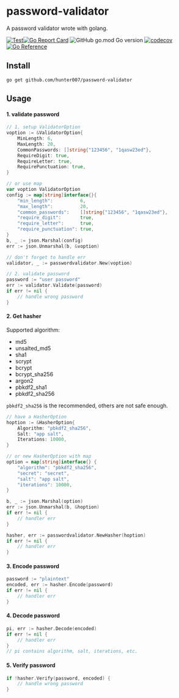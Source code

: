 # password-validator
A password validator wrote with golang.

[![Test](https://github.com/hunter007/password-validator/workflows/Unittest/badge.svg)](https://github.com/hunter007/password-validator/actions?query=workflow%3AUnitTest)[![Go Report Card](https://goreportcard.com/badge/github.com/hunter007/password-validator)](https://goreportcard.com/report/github.com/hunter007/password-validator) ![GitHub go.mod Go version](https://img.shields.io/github/go-mod/go-version/hunter007/password-validator) [![codecov](https://codecov.io/gh/hunter007/password-validator/branch/main/graph/badge.svg)](https://codecov.io/gh/hunter007/password-validator) [![Go Reference](https://pkg.go.dev/badge/github.com/hunter007/password-validator.svg)](https://pkg.go.dev/github.com/hunter007/password-validator)


## Install

```shell
go get github.com/hunter007/password-validator
```

## Usage

#### 1. validate password

```go
// 1. setup ValidatorOption
voption := &ValidatorOption{
    MinLength: 6,
    MaxLength: 20,
    CommonPasswords: []string{"123456", "1qasw23ed"},
    RequireDigit: true,
    RequireLetter: true,
    RequirePunctuation: true,
}

// or use map
var voption ValidatorOption
config := map[string]interface{}{
    "min_length":          6,
    "max_length":          20,
    "common_passwords":    []string{"123456", "1qasw23ed"},
    "require_digit":       true,
    "require_letter":      true,
    "require_punctuation": true,
}
b, _ := json.Marshal(config)
err := json.Unmarshal(b, &voption)

// don't forget to handle err
validator, _ := passwordvalidator.New(voption)

// 2. validate password
password := "user password"
err := validator.Validate(password)
if err != nil {
    // handle wrong password
}
```

#### 2. Get hasher

Supported algorithm:

- md5
- unsalted_md5
- sha1
- scrypt
- bcrypt
- bcrypt_sha256
- argon2
- pbkdf2_sha1
- pbkdf2_sha256

`pbkdf2_sha256` is the recommended, others are not safe enough.

```go
// have a HasherOption
hoption := &HasherOption{
    Algorithm: "pbkdf2_sha256",
    Salt: "app salt",
    Iterations: 10000,
}

// or new HasherOption with map
option = map[string]interface{} {
    "algorithm": "pbkdf2_sha256",
    "secret": "secret",
    "salt": "app salt",
    "iterations": 10000,
}

b, _ := json.Marshal(option)
err := json.Unmarshal(b, &hoption)
if err != nil {
    // handler err
}

hasher, err := passwordvalidator.NewHasher(hoption)
if err != nil {
    // handler err
}
```
#### 3. Encode password

```go
password := "plaintext"
encoded, err := hasher.Encode(password)
if err != nil {
    // handler err
}
```

#### 4. Decode password

```go
pi, err := hasher.Decode(encoded)
if err != nil {
    // handler err
}
// pi contains algorithm, salt, iterations, etc.
```

#### 5. Verify password

```go
if !hasher.Verify(password, encoded) {
    // handle wrong password
}
```
